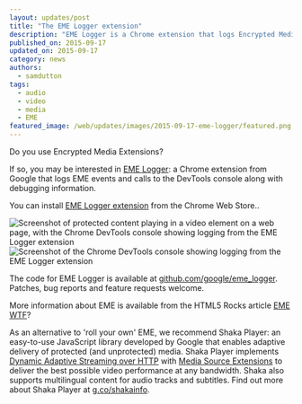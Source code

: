 ```yaml
---
layout: updates/post
title: "The EME Logger extension"
description: "EME Logger is a Chrome extension that logs Encrypted Media Extensions (EME) events and calls to the DevTools console."
published_on: 2015-09-17
updated_on: 2015-09-17
category: news
authors:
  - samdutton
tags:
  - audio
  - video
  - media
  - EME
featured_image: /web/updates/images/2015-09-17-eme-logger/featured.png
---
```


<p class="intro">
  Do you use Encrypted Media Extensions?
</p>

If so, you may be interested in [EME Logger](https://chrome.google.com/webstore/detail/eme-call-and-event-logger/cniohcjecdcdhgmlofniddfoeokbpbpb): a Chrome extension from Google that logs EME events and calls to the DevTools console along with debugging information.

You can install [EME Logger extension](https://chrome.google.com/webstore/detail/eme-call-and-event-logger/cniohcjecdcdhgmlofniddfoeokbpbpb) from the Chrome Web Store..

<img src="/web/updates/images/2015-09-17-eme-logger/screenshot_page.png" alt="Screenshot of protected content playing in a video element on a web page, with the Chrome DevTools console showing logging from the EME Logger extension">

<img src="/web/updates/images/2015-09-17-eme-logger/screenshot_console.png" alt="Screenshot of the Chrome DevTools console showing logging from the EME Logger extension">

The code for EME Logger is available at [github.com/google/eme_logger](http://github.com/google/eme_logger). Patches, bug reports and feature requests welcome.

More information about EME is available from the HTML5 Rocks article [EME WTF](http://www.html5rocks.com/en/tutorials/eme/basics/)?

As an alternative to 'roll your own' EME, we recommend Shaka Player: an easy-to-use JavaScript library developed by Google that enables adaptive delivery of protected (and unprotected) media. Shaka Player implements [Dynamic Adaptive Streaming over HTTP](http://www.streamingmedia.com/Articles/Editorial/What-Is-.../What-is-MPEG-DASH-79041.aspx) with [Media Source Extensions](http://www.html5rocks.com/en/tutorials/eme/basics/#related-technology-1) to deliver the best possible video performance at any bandwidth. Shaka also supports multilingual content for audio tracks and subtitles. Find out more about Shaka Player at [g.co/shakainfo](http://g.co/shakainfo).

